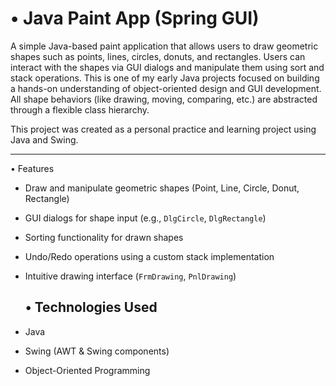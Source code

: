 # • Java Paint App (Spring GUI)

A simple Java-based paint application that allows users to draw geometric shapes such as points, lines, circles, donuts, and rectangles. Users can interact with the shapes via GUI dialogs and manipulate them using sort and stack operations.
This is one of my early Java projects focused on building a hands-on understanding of object-oriented design and GUI development. All shape behaviors (like drawing, moving, comparing, etc.) are abstracted through a flexible class hierarchy.

This project was created as a personal practice and learning project using Java and Swing.

---

• Features

- Draw and manipulate geometric shapes (Point, Line, Circle, Donut, Rectangle)
- GUI dialogs for shape input (e.g., `DlgCircle`, `DlgRectangle`)
- Sorting functionality for drawn shapes
- Undo/Redo operations using a custom stack implementation
- Intuitive drawing interface (`FrmDrawing`, `PnlDrawing`)

  ## • Technologies Used

- Java
- Swing (AWT & Swing components)
- Object-Oriented Programming

